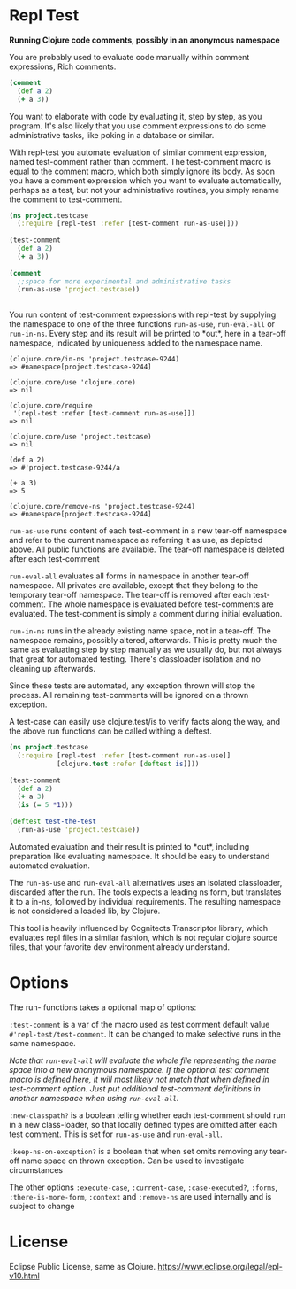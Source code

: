 # Repl Test
**Running Clojure code comments, possibly in an anonymous namespace**

You are probably used to evaluate code manually within comment expressions, Rich comments. 
```clojure
(comment 
  (def a 2)
  (+ a 3))
```

You want to elaborate with code by evaluating it, step by step, as you program. It's also likely that you use comment expressions to do some administrative tasks, like poking in a database or similar.

With repl-test you automate evaluation of similar comment expression, named test-comment rather than comment. The test-comment macro is equal to the comment macro, which both simply ignore its body. As soon you have a comment expression which you want to evaluate automatically, perhaps as a test, but not your administrative routines, you simply rename the comment to test-comment.

```clojure
(ns project.testcase
  (:require [repl-test :refer [test-comment run-as-use]]))
  
(test-comment 
  (def a 2)
  (+ a 3))
  
(comment 
  ;;space for more experimental and administrative tasks
  (run-as-use 'project.testcase))
  

```
You run content of test-comment expressions with repl-test by supplying the namespace to one of the three functions `run-as-use`, `run-eval-all` or `run-in-ns`. Every step and its result will be printed to \*out\*, here in a tear-off namespace, indicated by uniqueness added to the namespace name. 
```
(clojure.core/in-ns 'project.testcase-9244)
=> #namespace[project.testcase-9244]

(clojure.core/use 'clojure.core)
=> nil

(clojure.core/require
 '[repl-test :refer [test-comment run-as-use]])
=> nil

(clojure.core/use 'project.testcase)
=> nil

(def a 2)
=> #'project.testcase-9244/a

(+ a 3)
=> 5

(clojure.core/remove-ns 'project.testcase-9244)
=> #namespace[project.testcase-9244]
```

`run-as-use` runs content of each test-comment in a new tear-off namespace and refer to the current namespace as referring it as use, as depicted above. All public functions are available. The tear-off namespace is deleted after each test-comment

`run-eval-all` evaluates all forms in namespace in another tear-off namespace. All privates are available, except that they belong to the temporary tear-off namespace. The tear-off is removed after each test-comment. The whole namespace is evaluated before test-comments are evaluated. The test-comment is simply a comment during initial evaluation.

`run-in-ns` runs in the already existing name space, not in a tear-off. The namespace remains, possibly altered, afterwards. This is pretty much the same as evaluating step by step manually as we usually do, but not always that great for automated testing. There's classloader isolation and no cleaning up afterwards. 

Since these tests are automated, any exception thrown will stop the process. All remaining test-comments will be ignored on a thrown exception.

A test-case can easily use clojure.test/is to verify facts along the way, and the above run functions can be called withing a deftest.

```clojure
(ns project.testcase
  (:require [repl-test :refer [test-comment run-as-use]]
            [clojure.test :refer [deftest is]]))
  
(test-comment 
  (def a 2)
  (+ a 3)
  (is (= 5 *1)))
	
(deftest test-the-test
  (run-as-use 'project.testcase))
```
Automated evaluation and their result is printed to \*out\*, including preparation like evaluating namespace. It should be easy to understand automated evaluation.

The `run-as-use` and `run-eval-all` alternatives uses an isolated classloader, discarded after the run. The tools expects a leading ns form, but translates it to a in-ns, followed by individual requirements. The resulting namespace is not considered a loaded lib, by Clojure.

This tool is heavily influenced by Cognitects Transcriptor library, which evaluates repl files in a similar fashion, which is not regular clojure source files, that your favorite dev environment already understand.

# Options

The run- functions takes a optional map of options: 

`:test-comment` is a var of the macro used as test comment default value `#'repl-test/test-comment`. It can be changed to make selective runs in the same namespace. 

*Note that `run-eval-all` will evaluate the whole file representing the name space into a new anonymous namespace. If the optional test comment macro is defined here, it will most likely not match that when defined in test-comment option. Just put additional test-comment definitions in another namespace when using `run-eval-all`.* 

`:new-classpath?` is a boolean telling whether each test-comment should run in a new class-loader, so that locally defined types are omitted after each test comment. This is set for `run-as-use` and `run-eval-all`.

`:keep-ns-on-exception?` is a boolean that when set omits removing any tear-off name space on thrown exception. Can be used to investigate circumstances

The other options `:execute-case`, `:current-case`, `:case-executed?`, `:forms`, `:there-is-more-form`, `:context` and `:remove-ns` are used internally and is subject to change

# License
Eclipse Public License, same as Clojure. https://www.eclipse.org/legal/epl-v10.html

